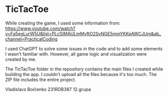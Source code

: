 # TicTacToe

While creating the game, I used some information from:  
https://www.youtube.com/watch?v=Fa5egLurW5U&list=PLcSIMAULmMyftO2SvNGE5mmYKKeAWCJUm&ab_channel=PracticalCoding

I used ChatGPT to solve some issues in the code and to add some elements I wasn't familiar with. However, all game logic and visualization were created by me.

The TicTacToe folder in the repository contains the main files I created while building the app. I couldn't upload all the files because it's too much. 
The ZIP file includes the entire project.

Vladislavs Boičenko 231RDB387 12.grupa
